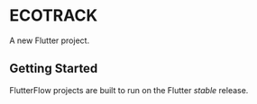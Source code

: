 # ECOTRACK

A new Flutter project.

## Getting Started

FlutterFlow projects are built to run on the Flutter _stable_ release.
